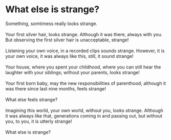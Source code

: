 # What else is strange?

Something, somtimess really looks strange. \
\
Your first silver hair, looks strange. Although it was there, always with you. But observing the first silver hair is unacceptable, strange!\
\
Listening your own voice, in a recorded clips sounds strange. However, it is your own voice, it was always like this, still, it sound strange!\
\
Your house, where you spent your childhood, where you can still hear the laughter with your siblings; without your parents, looks strange!\
\
Your first born baby, may the new responsibilities of parenthood, although it was there since last nine months, feels strange!\
\
What else feels strange?\
\
Imagining this world, your own world, without you, looks strange. Although it was always like that, generations coming in and passing out, but without you, to you, it is utterly strange!\
\
What else is strange?
